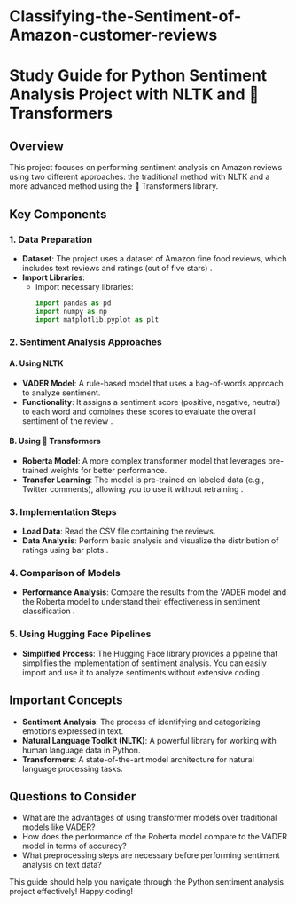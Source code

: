 # Classifying-the-Sentiment-of-Amazon-customer-reviews
# Study Guide for Python Sentiment Analysis Project with NLTK and 🤗 Transformers

## Overview
This project focuses on performing sentiment analysis on Amazon reviews using two different approaches: the traditional method with NLTK and a more advanced method using the 🤗 Transformers library.

## Key Components

### 1. **Data Preparation**
- **Dataset**: The project uses a dataset of Amazon fine food reviews, which includes text reviews and ratings (out of five stars) .
- **Import Libraries**:
  - Import necessary libraries:
    ```python
    import pandas as pd
    import numpy as np
    import matplotlib.pyplot as plt
    ```
  

### 2. **Sentiment Analysis Approaches**
#### A. **Using NLTK**
- **VADER Model**: A rule-based model that uses a bag-of-words approach to analyze sentiment.
- **Functionality**: It assigns a sentiment score (positive, negative, neutral) to each word and combines these scores to evaluate the overall sentiment of the review .

#### B. **Using 🤗 Transformers**
- **Roberta Model**: A more complex transformer model that leverages pre-trained weights for better performance.
- **Transfer Learning**: The model is pre-trained on labeled data (e.g., Twitter comments), allowing you to use it without retraining .

### 3. **Implementation Steps**
- **Load Data**: Read the CSV file containing the reviews.
- **Data Analysis**: Perform basic analysis and visualize the distribution of ratings using bar plots .

### 4. **Comparison of Models**
- **Performance Analysis**: Compare the results from the VADER model and the Roberta model to understand their effectiveness in sentiment classification .

### 5. **Using Hugging Face Pipelines**
- **Simplified Process**: The Hugging Face library provides a pipeline that simplifies the implementation of sentiment analysis. You can easily import and use it to analyze sentiments without extensive coding .

## Important Concepts
- **Sentiment Analysis**: The process of identifying and categorizing emotions expressed in text.
- **Natural Language Toolkit (NLTK)**: A powerful library for working with human language data in Python.
- **Transformers**: A state-of-the-art model architecture for natural language processing tasks.

## Questions to Consider
- What are the advantages of using transformer models over traditional models like VADER?
- How does the performance of the Roberta model compare to the VADER model in terms of accuracy?
- What preprocessing steps are necessary before performing sentiment analysis on text data?

This guide should help you navigate through the Python sentiment analysis project effectively! Happy coding!

